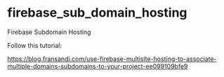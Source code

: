 # firebase_sub_domain_hosting
Firebase Subdomain Hosting

Follow this tutorial:

https://blog.fransandi.com/use-firebase-multisite-hosting-to-associate-multiple-domains-subdomains-to-your-project-ee099109bfe9
